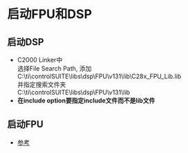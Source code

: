 # 启动FPU和DSP  
## 启动DSP  
- C2000 Linker中  
选择File Search Path, 添加C:\ti\controlSUITE\libs\dsp\FPU\v131\lib\C28x_FPU_Lib.lib  
并指定搜索文件夹  
C:\ti\controlSUITE\libs\dsp\FPU\v131\lib   
- **在include option要指定include文件而不是lib文件**  
## 启动FPU  
- [参考](https://zhuanlan.zhihu.com/p/341602336)


